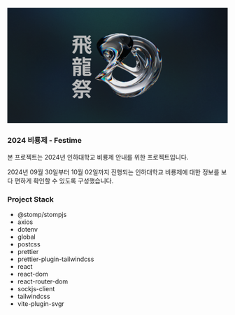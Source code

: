 ![boarlog1](public/ogimage.png)

### 2024 비룡제 - Festime

본 프로젝트는 2024년 인하대학교 비룡제 안내를 위한 프로젝트입니다.

2024년 09월 30일부터 10월 02일까지 진행되는 인하대학교 비룡제에 대한 정보를 보다 편하게 확인할 수 있도록 구성했습니다.

### Project Stack

- @stomp/stompjs
- axios
- dotenv
- global
- postcss
- prettier
- prettier-plugin-tailwindcss
- react
- react-dom
- react-router-dom
- sockjs-client
- tailwindcss
- vite-plugin-svgr
